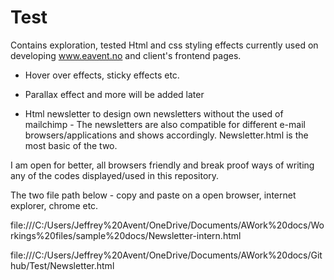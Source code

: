 # Test


Contains exploration, tested Html and css styling effects currently used on developing www.eavent.no and client's frontend pages. 
- Hover over effects, sticky effects etc. 
- Parallax effect and more will be added later 


- Html newsletter to design own newsletters without the used of mailchimp - The newsletters are also compatible for different e-mail browsers/applications and shows accordingly. Newsletter.html is the most basic of the two.


I am open for better, all browsers friendly and break proof ways of writing any of the codes displayed/used in this repository. 





The two file path below - copy and paste on a open browser, internet explorer, chrome etc.  

file:///C:/Users/Jeffrey%20Avent/OneDrive/Documents/AWork%20docs/Workings%20files/sample%20docs/Newsletter-intern.html  


file:///C:/Users/Jeffrey%20Avent/OneDrive/Documents/AWork%20docs/Github/Test/Newsletter.html  



